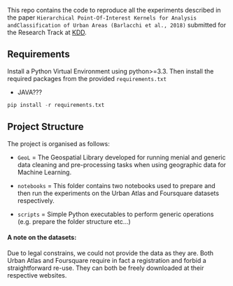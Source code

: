This repo contains the code to reproduce all the experiments described in the paper `Hierarchical Point-Of-Interest Kernels for Analysis andClassification of Urban Areas (Barlacchi et al., 2018)` submitted for the Research Track at [KDD](http://www.kdd.org/kdd2018/).

## Requirements

Install a Python Virtual Environment using python>=3.3. Then install the required packages from the provided `requirements.txt` 

- JAVA???

```python
pip install -r requirements.txt
```

## Project Structure

The project is organised as follows:

* `GeoL` = The Geospatial Library developed for running menial and generic data cleaning and pre-processing tasks when using geographic data for Machine Learning.

* `notebooks` = This folder contains two notebooks used to prepare and then run the experiments on the Urban Atlas and Foursquare datasets respectively.

* `scripts` = Simple Python executables to perform generic operations (e.g. prepare the folder structure etc...)

#### A note on the datasets:

Due to legal constrains, we could not provide the data as they are. Both Urban Atlas and Foursquare require in fact a registration and forbid a straightforward re-use. They can both be freely downloaded at their respective websites.
